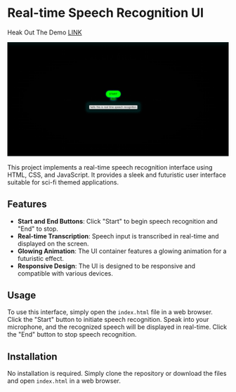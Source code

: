 # Real-time Speech Recognition UI  

Heak Out The Demo [LINK](https://real-time-speech-to-text.netlify.app/)

![Real-time Speech Recognition UI](https://github.com/AnubhavChaturved1/Speech-To-Text-Real-Time-/blob/main/Screenshot%202024-03-19%20220329.png)

This project implements a real-time speech recognition interface using HTML, CSS, and JavaScript. It provides a sleek and futuristic user interface suitable for sci-fi themed applications.

## Features

- **Start and End Buttons**: Click "Start" to begin speech recognition and "End" to stop.
- **Real-time Transcription**: Speech input is transcribed in real-time and displayed on the screen.
- **Glowing Animation**: The UI container features a glowing animation for a futuristic effect.
- **Responsive Design**: The UI is designed to be responsive and compatible with various devices.

## Usage

To use this interface, simply open the `index.html` file in a web browser. Click the "Start" button to initiate speech recognition. Speak into your microphone, and the recognized speech will be displayed in real-time. Click the "End" button to stop speech recognition.

## Installation

No installation is required. Simply clone the repository or download the files and open `index.html` in a web browser.
